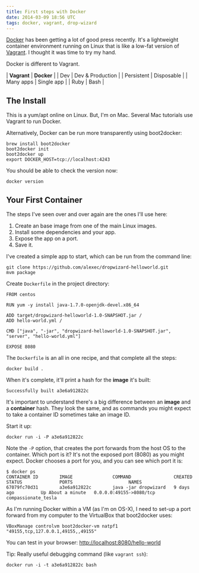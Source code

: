 ```yaml
---
title: First steps with Docker
date: 2014-03-09 18:56 UTC
tags: docker, vagrant, drop-wizard
---
```

[Docker](http://www.docker.io) has been getting a lot of good press recently. It's a lightweight container environment running on Linux that is like a low-fat version of [Vagrant](http://www.vagrantup.com). I thought it was time to try my hand.

Docker is different to Vagrant. 

| **Vagrant**   | **Docker**       |
| Dev           | Dev & Production |
| Persistent    | Disposable       |
| Many apps     | Single app       |
| Ruby          | Bash             |

The Install
---
This is a yum/apt online on Linux. But, I'm on Mac. Several Mac tutorials use Vagrant to run Docker. 

Alternatively, Docker can be run more transparently using boot2docker:

	brew install boot2docker
	boot2docker init
	boot2docker up
	export DOCKER_HOST=tcp://localhost:4243

You should be able to check the version now:

	docker version
	
Your First Container
---
The steps I've seen over and over again are the ones I'll use here:

1. Create an base image from one of the main Linux images.
2. Install some dependencies and your app.
3. Expose the app on a port.
4. Save it.

I've created a simple app to start, which can be run from the command line:

	git clone https://github.com/alexec/dropwizard-helloworld.git
	mvm package
	
Create `Dockerfile` in the project directory:

	FROM centos
	
	RUN yum -y install java-1.7.0-openjdk-devel.x86_64 
	
	ADD target/dropwizard-helloworld-1.0-SNAPSHOT.jar /
	ADD hello-world.yml /
	
	CMD ["java", "-jar", "dropwizard-helloworld-1.0-SNAPSHOT.jar", "server", "hello-world.yml"]
	
	EXPOSE 8080
	
The `Dockerfile` is an all in one recipe, and that complete all the steps:

	docker build .

When it's complete, it'll print a hash for the **image** it's built:

	Successfully built a3e6a912822c
	
It's important to understand there's a big difference between an **image** and a **container** hash. They look the same, and as commands you might expect to take a container ID sometimes take an image ID.

Start it up:

	docker run -i -P a3e6a912822c
	
Note the `-P` option, that creates the port forwards from the host OS to the container. Which port is it? It's not the exposed port (8080) as you might expect. Docker chooses a port for you, and you can see which port it is:

```
$ docker ps
CONTAINER ID        IMAGE               COMMAND                CREATED             STATUS              PORTS                     NAMES
67079fc70d31        a3e6a912822c        java -jar dropwizard   9 days ago          Up About a minute   0.0.0.0:49155->8080/tcp   compassionate_tesla  
```

As I'm running Docker within a VM (as I'm on OS-X), I need to set-up a port forward from my computer to the VirtualBox that boot2docker uses:

	VBoxManage controlvm boot2docker-vm natpf1 "49155,tcp,127.0.0.1,49155,,49155"
	
You can test in your browser: [http://localhost:8080/hello-world](http://localhost:49155/hello-world)
	
Tip: Really useful debugging command (like `vagrant ssh`):

	docker run -i -t a3e6a912822c bash
	
	

